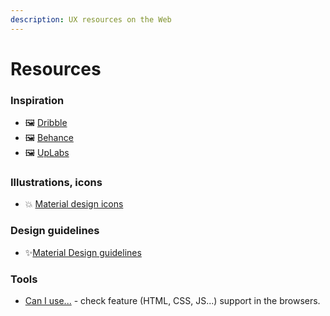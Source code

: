 ```yaml
---
description: UX resources on the Web
---
```


# Resources

### Inspiration

* 🖼 [Dribble](https://dribbble.com/)
* 🖼 [Behance](https://www.behance.net/)
* 🖼 [UpLabs](https://www.uplabs.com/)

### Illustrations, icons

* 💥 [Material design icons](https://materialdesignicons.com/)

### Design guidelines

* ✨[Material Design guidelines](https://material.io/design/)

### Tools

* [Can I use...](https://caniuse.com/) - check feature \(HTML, CSS, JS...\) support in the browsers.

